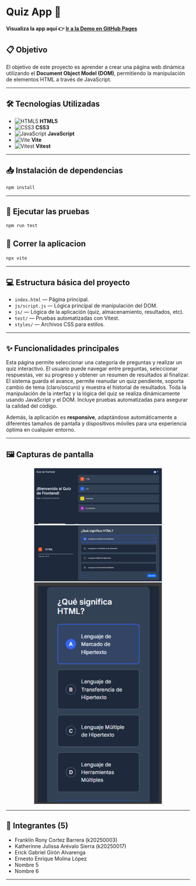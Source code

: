# Quiz App 🚀

**Visualiza la app aquí 👉 [Ir a la Demo en GitHub Pages](https://franklinrony86.github.io/quiz-app/)**

## 📋 Objetivo

El objetivo de este proyecto es aprender a crear una página web dinámica utilizando el **Document Object Model (DOM)**, permitiendo la manipulación de elementos HTML a través de JavaScript.

---

## 🛠️ Tecnologías Utilizadas

- ![HTML5](https://img.shields.io/badge/HTML5-E34F26?logo=html5&logoColor=fff&style=flat) **HTML5**
- ![CSS3](https://img.shields.io/badge/CSS3-1572B6?logo=css3&logoColor=fff&style=flat) **CSS3**
- ![JavaScript](https://img.shields.io/badge/JavaScript-F7DF1E?logo=javascript&logoColor=222&style=flat) **JavaScript**
- ![Vite](https://img.shields.io/badge/Vite-646CFF?logo=vite&logoColor=fff&style=flat) **Vite**
- ![Vitest](https://img.shields.io/badge/Vitest-6E9F18?logo=vitest&logoColor=fff&style=flat) **Vitest**

---



## 📥 Instalación de dependencias

```bash
npm install
```

---

## 🧪 Ejecutar las pruebas

```bash
npm run test
```
## 🏃 Correr la aplicacion
```bash
npx vite
```
---

## 💻 Estructura básica del proyecto

- `index.html` — Página principal.
- `js/script.js` — Lógica principal de manipulación del DOM.
- `js/` — Lógica de la aplicación (quiz, almacenamiento, resultados, etc).
- `test/` — Pruebas automatizadas con Vitest.
- `styles/` —  Archivos CSS para estilos.

---

## ✨ Funcionalidades principales

Esta página permite seleccionar una categoría de preguntas y realizar un quiz interactivo. El usuario puede navegar entre preguntas, seleccionar respuestas, ver su progreso y obtener un resumen de resultados al finalizar. El sistema guarda el avance, permite reanudar un quiz pendiente, soporta cambio de tema (claro/oscuro) y muestra el historial de resultados. Toda la manipulación de la interfaz y la lógica del quiz se realiza dinámicamente usando JavaScript y el DOM. Incluye pruebas automatizadas para asegurar la calidad del código.

Además, la aplicación es **responsive**, adaptándose automáticamente a diferentes tamaños de pantalla y dispositivos móviles para una experiencia óptima en cualquier entorno.

---

## 🖼️ Capturas de pantalla


<p align="center">
  <img src="captura1.png" alt="Pantalla 1" width="350"/>
  <img src="captura2.png" alt="Pantalla 2" width="350"/>
  <img src="captura3.png" alt="Pantalla 3" width="350"/>
</p>

---

## 👥 Integrantes (5)

- Franklin Rony Cortez Barrera (k20250003)
- Katherinne Julissa Arévalo Sierra (k20250017)
- Erick Gabriel Girón Alvarenga 
- Ernesto Enrique Molina López
- Nombre 5
- Nombre 6

---


